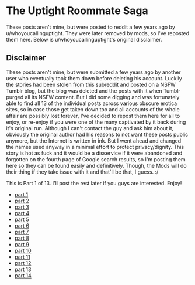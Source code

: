 # The Uptight Roommate Saga
These posts aren't mine, but were posted to reddit a few years ago by u/whoyoucallinguptight. They were later removed by mods, so I've reposted them here. Below is u/whoyoucallinguptight's original disclaimer.

## Disclaimer
These posts aren't mine, but were submitted a few years ago by another user who eventually took them down before deleting his account. Luckily the stories had been stolen from this subreddit and posted on a NSFW Tumblr blog, but the blog was deleted and the posts with it when Tumblr purged all its NSFW content. But I did some digging and was fortunately able to find all 13 of the individual posts across various obscure erotica sites, so in case those get taken down too and all accounts of the whole affair are possibly lost forever, I've decided to repost them here for all to enjoy, or re-enjoy if you were one of the many captivated by it back during it's original run. Although I can't contact the guy and ask him about it, obviously the original author had his reasons to not want these posts public anymore, but the Internet is written in ink. But I went ahead and changed the names used anyway in a minimal effort to protect privacy/dignity. This story is hot as fuck and it would be a disservice if it were abandoned and forgotten on the fourth page of Google search results, so I'm posting them here so they can be found easily and definitively. Though, the Mods will do their thing if they take issue with it and that'll be that, I guess. :/

This is Part 1 of 13. I'll post the rest later if you guys are interested. Enjoy!

- [part 1](part-01.md)
- [part 2](part-02.md)
- [part 3](part-03.md)
- [part 4](part-04.md)
- [part 5](part-05.md)
- [part 6](part-06.md)
- [part 7](part-07.md)
- [part 8](part-08.md)
- [part 9](part-09.md)
- [part 10](part-10.md)
- [part 11](part-11.md)
- [part 12](part-12.md)
- [part 13](part-13.md)
- [part 14](part-14.md)
